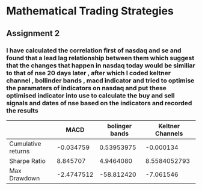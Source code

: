 # Mathematical Trading Strategies

## Assignment 2

### I have calculated the correlation first of nasdaq and se and found that a lead lag relationship between them which suggest that the changes that happen in nasdaq today would be similiar to that of nse 20 days later , after which I coded keltner channel , bollinder bands , macd  indicator and tried to optimise the paramaters of indicators on nasdaq and put these optimised indicator into use to calculate the buy and sell signals and dates of nse based on the indicators and recorded the results 
|                    | MACD       |bolinger bands|  Keltner Channels  
|--------------------|------------|--------------|------------------|
| Cumulative returns | -0.034759  |  0.53953975  |      -0.000134   | 
| Sharpe Ratio       |  8.845707  |  4.9464080   |  8.5584052793    | 
| Max Drawdown       | -2.4747512 |  -58.812420  |  -7.061546       |





